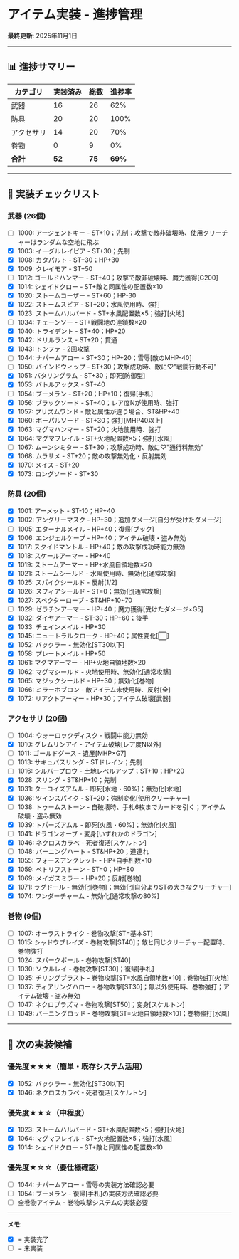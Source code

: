 # アイテム実装 - 進捗管理

**最終更新**: 2025年11月1日

---

## 📊 進捗サマリー

| カテゴリ | 実装済み | 総数 | 進捗率 |
|---------|---------|------|--------|
| 武器 | 16 | 26 | 62% |
| 防具 | 20 | 20 | 100% |
| アクセサリ | 14 | 20 | 70% |
| 巻物 | 0 | 9 | 0% |
| **合計** | **52** | **75** | **69%** |

---

## 📝 実装チェックリスト

### 武器 (26個)

- [ ] 1000: アージェントキー - ST+10；先制；攻撃で敵非破壊時、使用クリーチャーはランダムな空地に飛ぶ
- [x] 1003: イーグルレイピア - ST+30；先制
- [x] 1008: カタパルト - ST+30；HP+30
- [x] 1009: クレイモア - ST+50
- [ ] 1012: ゴールドハンマー - ST+40；攻撃で敵非破壊時、魔力獲得[G200]
- [x] 1014: シェイドクロー - ST+敵と同属性の配置数×10
- [x] 1020: ストームコーザー - ST+60；HP-30
- [x] 1022: ストームスピア - ST+20；水風使用時、強打
- [x] 1023: ストームハルバード - ST+水風配置数×5；強打[火地]
- [ ] 1034: チェーンソー - ST+戦闘地の連鎖数×20
- [x] 1040: トライデント - ST+40；HP+20
- [x] 1042: ドリルランス - ST+20；貫通
- [x] 1043: トンファ - 2回攻撃
- [ ] 1044: ナパームアロー - ST+30；HP+20；雪辱[敵のMHP-40]
- [ ] 1050: バインドウィップ - ST+30；攻撃成功時、敵に♡"戦闘行動不可"
- [x] 1051: バタリングラム - ST+30；即死[防御型]
- [x] 1053: バトルアックス - ST+40
- [ ] 1054: ブーメラン - ST+20；HP+10；復帰[手札]
- [x] 1056: ブラックソード - ST+40；レア度Nが使用時、強打
- [x] 1057: プリズムワンド - 敵と属性が違う場合、ST&HP+40
- [x] 1060: ボーパルソード - ST+30；強打[MHP40以上]
- [x] 1063: マグマハンマー - ST+20；火地使用時、強打
- [x] 1064: マグマフレイル - ST+火地配置数×5；強打[水風]
- [ ] 1067: ムーンシミター - ST+30；攻撃成功時、敵に♡"通行料無効"
- [x] 1068: ムラサメ - ST+20；敵の攻撃無効化・反射無効
- [x] 1070: メイス - ST+20
- [x] 1073: ロングソード - ST+30

### 防具 (20個)

- [x] 1001: アーメット - ST-10；HP+40
- [x] 1002: アングリーマスク - HP+30；追加ダメージ[自分が受けたダメージ]
- [ ] 1005: エターナルメイル - HP+40；復帰[ブック]
- [x] 1006: エンジェルケープ - HP+40；アイテム破壊・盗み無効
- [x] 1017: スクイドマントル - HP+40；敵の攻撃成功時能力無効
- [x] 1018: スケールアーマー - HP+40
- [x] 1019: ストームアーマー - HP+水風自領地数×20
- [x] 1021: ストームシールド - 水風使用時、無効化[通常攻撃]
- [x] 1025: スパイクシールド - 反射[1/2]
- [x] 1026: スフィアシールド - ST=0；無効化[通常攻撃]
- [x] 1027: スペクターローブ - ST&HP+10~70
- [ ] 1029: ゼラチンアーマー - HP+40；魔力獲得[受けたダメージ×G5]
- [x] 1032: ダイヤアーマー - ST-30；HP+60；後手
- [x] 1033: チェインメイル - HP+30
- [x] 1045: ニュートラルクローク - HP+40；属性変化[⬜]
- [x] 1052: バックラー - 無効化[ST30以下]
- [x] 1058: プレートメイル - HP+50
- [x] 1061: マグマアーマー - HP+火地自領地数×20
- [x] 1062: マグマシールド - 火地使用時、無効化[通常攻撃]
- [x] 1065: マジックシールド - HP+30；無効化[巻物]
- [x] 1066: ミラーホブロン - 敵アイテム未使用時、反射[全]
- [x] 1072: リアクトアーマー - HP+30；アイテム破壊[武器]

### アクセサリ (20個)

- [ ] 1004: ウォーロックディスク - 戦闘中能力無効
- [x] 1010: グレムリンアイ - アイテム破壊[レア度N以外]
- [ ] 1011: ゴールドグース - 遺産[MHP×G7]
- [ ] 1013: サキュバスリング - STドレイン；先制
- [ ] 1016: シルバープロウ - 土地レベルアップ；ST+10；HP+20
- [x] 1028: スリング - ST&HP+10；先制
- [x] 1031: ターコイズアムル - 即死[水地・60%]；無効化[水地]
- [x] 1036: ツインスパイク - ST+20；強制変化[使用クリーチャー]
- [ ] 1038: トゥームストーン - 自破壊時、手札6枚までカードを引く；アイテム破壊・盗み無効
- [x] 1039: トパーズアムル - 即死[火風・60%]；無効化[火風]
- [ ] 1041: ドラゴンオーブ - 変身[いずれかのドラゴン]
- [x] 1046: ネクロスカラベ - 死者復活[スケルトン]
- [ ] 1048: バーニングハート - ST&HP+20；道連れ
- [x] 1055: フォースアンクレット - HP+自手札数×10
- [x] 1059: ペトリフストーン - ST=0；HP=80
- [x] 1069: メイガスミラー - HP+20；反射[巻物]
- [x] 1071: ラグドール - 無効化[巻物]；無効化[自分よりSTの大きなクリーチャー]
- [x] 1074: ワンダーチャーム - 無効化[通常攻撃の80%]

### 巻物 (9個)

- [ ] 1007: オーラストライク - 巻物攻撃[ST=基本ST]
- [ ] 1015: シャドウブレイズ - 巻物攻撃[ST40]；敵と同じクリーチャー配置時、巻物強打
- [ ] 1024: スパークボール - 巻物攻撃[ST40]
- [ ] 1030: ソウルレイ - 巻物攻撃[ST30]；復帰[手札]
- [ ] 1035: チリングブラスト - 巻物攻撃[ST=水風自領地数×10]；巻物強打[火地]
- [ ] 1037: ティアリングハロー - 巻物攻撃[ST30]；無以外使用時、巻物強打；アイテム破壊・盗み無効
- [ ] 1047: ネクロプラズマ - 巻物攻撃[ST50]；変身[スケルトン]
- [ ] 1049: バーニングロッド - 巻物攻撃[ST=火地自領地数×10]；巻物強打[水風]

---

## 🎯 次の実装候補

### 優先度★★★（簡単・既存システム活用）
- [x] 1052: バックラー - 無効化[ST30以下]
- [x] 1046: ネクロスカラベ - 死者復活[スケルトン]

### 優先度★★☆（中程度）
- [x] 1023: ストームハルバード - ST+水風配置数×5；強打[火地]
- [x] 1064: マグマフレイル - ST+火地配置数×5；強打[水風]
- [x] 1014: シェイドクロー - ST+敵と同属性の配置数×10

### 優先度★☆☆（要仕様確認）
- [ ] 1044: ナパームアロー - 雪辱の実装方法確認必要
- [ ] 1054: ブーメラン - 復帰[手札]の実装方法確認必要
- [ ] 全巻物アイテム - 巻物攻撃システムの実装必要

---

**メモ**:
- [x] = 実装完了
- [ ] = 未実装
